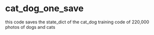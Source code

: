 # cat_dog_one_save
this code saves the state_dict of the cat_dog training code of 220,000 photos of dogs and cats
